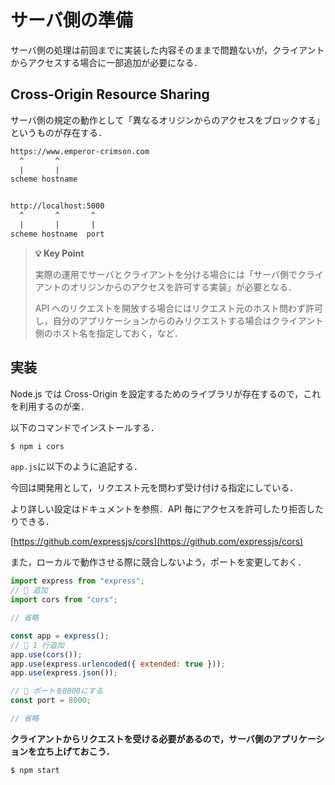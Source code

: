 # サーバ側の準備

サーバ側の処理は前回までに実装した内容そのままで問題ないが，クライアントからアクセスする場合に一部追加が必要になる．

## Cross-Origin Resource Sharing

サーバ側の規定の動作として「異なるオリジンからのアクセスをブロックする」というものが存在する．

```txt
https://www.emperor-crimson.com
  ^       ^
  |       |
scheme hostname


http://localhost:5000
  ^       ^       ^
  |       |       |
scheme hostname  port

```

> **💡 Key Point**
>
> 実際の運用でサーバとクライアントを分ける場合には「サーバ側でクライアントのオリジンからのアクセスを許可する実装」が必要となる．
>
> API へのリクエストを開放する場合にはリクエスト元のホスト問わず許可し，自分のアプリケーションからのみリクエストする場合はクライアント側のホスト名を指定しておく，など．

## 実装

Node.js では Cross-Origin を設定するためのライブラリが存在するので，これを利用するのが楽．

以下のコマンドでインストールする．

```bash
$ npm i cors
```

`app.js`に以下のように追記する．

今回は開発用として，リクエスト元を問わず受け付ける指定にしている．

より詳しい設定はドキュメントを参照．API 毎にアクセスを許可したり拒否したりできる．

[https://github.com/expressjs/cors](https://github.com/expressjs/cors)

また，ローカルで動作させる際に競合しないよう，ポートを変更しておく．

```js
import express from "express";
// 🔽 追加
import cors from "cors";

// 省略

const app = express();
// 🔽 1 行追加
app.use(cors());
app.use(express.urlencoded({ extended: true }));
app.use(express.json());

// 🔽 ポートを8000にする
const port = 8000;

// 省略
```

**クライアントからリクエストを受ける必要があるので，サーバ側のアプリケーションを立ち上げておこう．**

```bash
$ npm start
```
